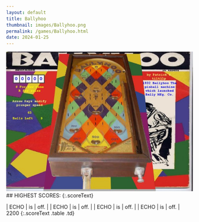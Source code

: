 ```yaml
---
layout: default
title: Ballyhoo
thumbnail: images/Ballyhoo.png
permalink: /games/Ballyhoo.html
date: 2024-01-25
---
```


<img src="../images/Ballyhoo.png" class="gameThumbnail img-fluid mx-auto align-middle">
## HIGHEST SCORES:
{:.scoreText}

| ECHO | is | off. | 
| ECHO | is | off. | 
| ECHO | is | off. | 
| ECHO | is | off. | 
2200 
{:.scoreText .table .td}
